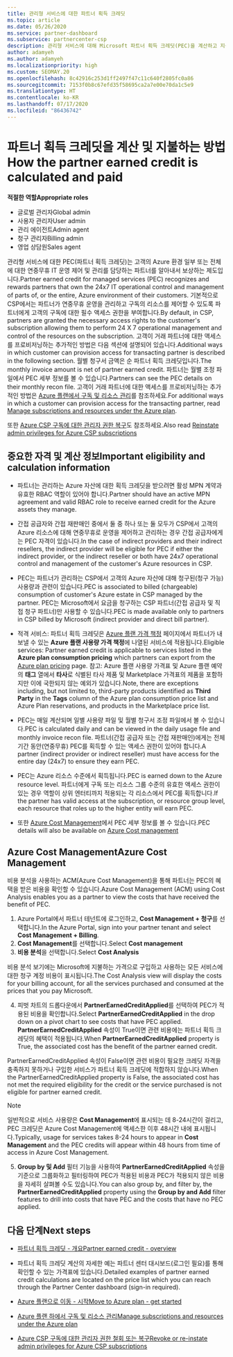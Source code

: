 ```yaml
---
title: 관리형 서비스에 대한 파트너 획득 크레딧
ms.topic: article
ms.date: 05/26/2020
ms.service: partner-dashboard
ms.subservice: partnercenter-csp
description: 관리형 서비스에 대해 Microsoft 파트너 획득 크레딧(PEC)을 계산하고 지불하는 방법과 자격을 갖추는 방법에 대해 알아봅니다.
author: adamyeh
ms.author: adamyeh
ms.localizationpriority: high
ms.custom: SEOMAY.20
ms.openlocfilehash: 8c42916c253d1ff2497f47c11c640f2805fc0a86
ms.sourcegitcommit: 7153f0b8c67efd35f58695ca2a7e00e70da1c5e9
ms.translationtype: HT
ms.contentlocale: ko-KR
ms.lasthandoff: 07/17/2020
ms.locfileid: "86436742"
---
```

# <a name="how-the-partner-earned-credit-is-calculated-and-paid"></a><span data-ttu-id="bf946-103">파트너 획득 크레딧을 계산 및 지불하는 방법</span><span class="sxs-lookup"><span data-stu-id="bf946-103">How the partner earned credit is calculated and paid</span></span>

<span data-ttu-id="bf946-104">**적절한 역할**</span><span class="sxs-lookup"><span data-stu-id="bf946-104">**Appropriate roles**</span></span>

- <span data-ttu-id="bf946-105">글로벌 관리자</span><span class="sxs-lookup"><span data-stu-id="bf946-105">Global admin</span></span>
- <span data-ttu-id="bf946-106">사용자 관리자</span><span class="sxs-lookup"><span data-stu-id="bf946-106">User admin</span></span>
- <span data-ttu-id="bf946-107">관리 에이전트</span><span class="sxs-lookup"><span data-stu-id="bf946-107">Admin agent</span></span>
- <span data-ttu-id="bf946-108">청구 관리자</span><span class="sxs-lookup"><span data-stu-id="bf946-108">Billing admin</span></span>
- <span data-ttu-id="bf946-109">영업 상담원</span><span class="sxs-lookup"><span data-stu-id="bf946-109">Sales agent</span></span>

<span data-ttu-id="bf946-110">관리형 서비스에 대한 PEC(파트너 획득 크레딧)는 고객의 Azure 환경 일부 또는 전체에 대한 연중무휴 IT 운영 제어 및 관리를 담당하는 파트너를 알아내서 보상하는 제도입니다.</span><span class="sxs-lookup"><span data-stu-id="bf946-110">Partner earned credit for managed services (PEC) recognizes and rewards partners that own the 24x7 IT operational control and management of parts of, or the entire, Azure environment of their customers.</span></span> <span data-ttu-id="bf946-111">기본적으로 CSP에서는 파트너가 연중무휴 운영을 관리하고 구독의 리소스를 제어할 수 있도록 파트너에게 고객의 구독에 대한 필수 액세스 권한을 부여합니다.</span><span class="sxs-lookup"><span data-stu-id="bf946-111">By default, in CSP, partners are granted the necessary access rights to the customer's subscription allowing them to perform 24 X 7 operational management and control of the resources on the subscription.</span></span> <span data-ttu-id="bf946-112">고객이 거래 파트너에 대한 액세스를 프로비저닝하는 추가적인 방법은 다음 섹션에 설명되어 있습니다.</span><span class="sxs-lookup"><span data-stu-id="bf946-112">Additional ways in which customer can provision access for transacting partner is described in the following section.</span></span> <span data-ttu-id="bf946-113">월별 청구서 금액은 순 파트너 획득 크레딧입니다.</span><span class="sxs-lookup"><span data-stu-id="bf946-113">The monthly invoice amount is net of partner earned credit.</span></span> <span data-ttu-id="bf946-114">파트너는 월별 조정 파일에서 PEC 세부 정보를 볼 수 있습니다.</span><span class="sxs-lookup"><span data-stu-id="bf946-114">Partners can see the PEC details on their monthly recon file.</span></span> <span data-ttu-id="bf946-115">고객이 거래 파트너에 대한 액세스를 프로비저닝하는 추가적인 방법은 [Azure 플랜에서 구독 및 리소스 관리](azure-plan-manage.md)를 참조하세요.</span><span class="sxs-lookup"><span data-stu-id="bf946-115">For additional ways in which a customer can provision access for the transacting partner, read [Manage subscriptions and resources under the Azure plan](azure-plan-manage.md).</span></span>

<span data-ttu-id="bf946-116">또한 [Azure CSP 구독에 대한 관리자 권한 복구](revoke-reinstate-csp.md)도 참조하세요.</span><span class="sxs-lookup"><span data-stu-id="bf946-116">Also read [Reinstate admin privileges for Azure CSP subscriptions](revoke-reinstate-csp.md)</span></span>

## <a name="important-eligibility-and-calculation-information"></a><span data-ttu-id="bf946-117">중요한 자격 및 계산 정보</span><span class="sxs-lookup"><span data-stu-id="bf946-117">Important eligibility and calculation information</span></span>

- <span data-ttu-id="bf946-118">파트너는 관리하는 Azure 자산에 대한 획득 크레딧을 받으려면 활성 MPN 계약과 유효한 RBAC 역할이 있어야 합니다.</span><span class="sxs-lookup"><span data-stu-id="bf946-118">Partner should have an active MPN agreement and valid RBAC role to receive earned credit for the Azure assets they manage.</span></span> 

- <span data-ttu-id="bf946-119">간접 공급자와 간접 재판매인 중에서 둘 중 하나 또는 둘 모두가 CSP에서 고객의 Azure 리소스에 대해 연중무휴로 운영을 제어하고 관리하는 경우 간접 공급자에게는 PEC 자격이 있습니다.</span><span class="sxs-lookup"><span data-stu-id="bf946-119">In the case of indirect providers and their indirect resellers, the indirect provider will be eligible for PEC if either the indirect provider, or the indirect reseller or both have 24x7 operational control and management of the customer's Azure resources in CSP.</span></span>

- <span data-ttu-id="bf946-120">PEC는 파트너가 관리하는 CSP에서 고객의 Azure 자산에 대해 청구된(청구 가능) 사용량과 관련이 있습니다.</span><span class="sxs-lookup"><span data-stu-id="bf946-120">PEC is associated to billed (chargeable) consumption of customer's Azure estate in CSP managed by the partner.</span></span> <span data-ttu-id="bf946-121">PEC는 Microsoft에서 요금을 청구하는 CSP 파트너(간접 공급자 및 직접 청구 파트너)만 사용할 수 있습니다.</span><span class="sxs-lookup"><span data-stu-id="bf946-121">PEC is made available only to partners in CSP billed by Microsoft (indirect provider and direct bill partner).</span></span> 

- <span data-ttu-id="bf946-122">적격 서비스: 파트너 획득 크레딧은 [Azure 플랜 가격 책정](https://partner.microsoft.com/commerce/sales) 페이지에서 파트너가 내보낼 수 있는 **Azure 플랜 사용량 가격 책정**에 나열된 서비스에 적용됩니다.</span><span class="sxs-lookup"><span data-stu-id="bf946-122">Eligible services: Partner earned credit is applicable to services listed in the **Azure plan consumption pricing** which partners can export from the [Azure plan pricing](https://partner.microsoft.com/commerce/sales) page.</span></span> <span data-ttu-id="bf946-123">참고: Azure 플랜 사용량 가격표 및 Azure 플랜 예약의 **태그** 열에서 **타사**로 식별된 타사 제품 및 Marketplace 가격표의 제품을 포함하지만 이에 국한되지 않는 예외가 있습니다.</span><span class="sxs-lookup"><span data-stu-id="bf946-123">Note, there are exceptions including, but not limited to, third-party products identified as **Third Party** in  the **Tags** column of the Azure plan consumption price list and Azure Plan reservations, and products in the Marketplace price list.</span></span>

- <span data-ttu-id="bf946-124">PEC는 매일 계산되며 일별 사용량 파일 및 월별 청구서 조정 파일에서 볼 수 있습니다.</span><span class="sxs-lookup"><span data-stu-id="bf946-124">PEC is calculated daily and can be viewed in the daily usage file and monthly invoice recon file.</span></span> <span data-ttu-id="bf946-125">파트너(간접 공급자 또는 간접 재판매인)에게는 전체 기간 동안(연중무휴) PEC를 획득할 수 있는 액세스 권한이 있어야 합니다.</span><span class="sxs-lookup"><span data-stu-id="bf946-125">A partner (indirect provider or indirect reseller) must have access for the entire day (24x7) to ensure they earn PEC.</span></span>  

- <span data-ttu-id="bf946-126">PEC는 Azure 리소스 수준에서 획득됩니다.</span><span class="sxs-lookup"><span data-stu-id="bf946-126">PEC is earned down to the Azure resource level.</span></span> <span data-ttu-id="bf946-127">파트너에게 구독 또는 리소스 그룹 수준의 유효한 액세스 권한이 있는 경우 역할이 상위 엔터티까지 적용되는 각 리소스에서 PEC를 획득합니다.</span><span class="sxs-lookup"><span data-stu-id="bf946-127">If the partner has valid access at the subscription, or resource group level, each resource that roles up to the higher entity will earn PEC.</span></span>  

- <span data-ttu-id="bf946-128">또한 [Azure Cost Management](https://go.microsoft.com/fwlink/?linkid=2106482)에서 PEC 세부 정보를 볼 수 있습니다.</span><span class="sxs-lookup"><span data-stu-id="bf946-128">PEC details will also be available on [Azure Cost management](https://go.microsoft.com/fwlink/?linkid=2106482)</span></span>

## <a name="azure-cost-management"></a><span data-ttu-id="bf946-129">Azure Cost Management</span><span class="sxs-lookup"><span data-stu-id="bf946-129">Azure Cost Management</span></span>

 <span data-ttu-id="bf946-130">비용 분석을 사용하는 ACM(Azure Cost Management)을 통해 파트너는 PEC의 혜택을 받은 비용을 확인할 수 있습니다.</span><span class="sxs-lookup"><span data-stu-id="bf946-130">Azure Cost Management (ACM) using Cost Analysis enables you as a partner to view the costs that have received the benefit of PEC.</span></span>  

1. <span data-ttu-id="bf946-131">Azure Portal에서 파트너 테넌트에 로그인하고, **Cost Management + 청구**를 선택합니다.</span><span class="sxs-lookup"><span data-stu-id="bf946-131">In the Azure Portal, sign into your partner tenant and select **Cost Management + Billing**.</span></span>
2.  <span data-ttu-id="bf946-132">**Cost Management**를 선택합니다.</span><span class="sxs-lookup"><span data-stu-id="bf946-132">Select **Cost management**</span></span>
3.  <span data-ttu-id="bf946-133">**비용 분석**을 선택합니다.</span><span class="sxs-lookup"><span data-stu-id="bf946-133">Select **Cost Analysis**</span></span>

<span data-ttu-id="bf946-134">비용 분석 보기에는 Microsoft에 지불하는 가격으로 구입하고 사용하는 모든 서비스에 대한 청구 계정 비용이 표시됩니다.</span><span class="sxs-lookup"><span data-stu-id="bf946-134">The Cost Analysis view will display the costs for your billing account, for all the services purchased and consumed at the prices that you pay Microsoft.</span></span>

4.  <span data-ttu-id="bf946-135">피벗 차트의 드롭다운에서 **PartnerEarnedCreditApplied**를 선택하여 PEC가 적용된 비용을 확인합니다.</span><span class="sxs-lookup"><span data-stu-id="bf946-135">Select **PartnerEarnedCreditApplied** in the drop down on a pivot chart to see costs that have PEC applied.</span></span> <span data-ttu-id="bf946-136">**PartnerEarnedCreditApplied** 속성이 True이면 관련 비용에는 파트너 획득 크레딧의 혜택이 적용됩니다.</span><span class="sxs-lookup"><span data-stu-id="bf946-136">When **PartnerEarnedCreditApplied** property is True, the associated cost has the benefit of the partner earned credit.</span></span> 

<span data-ttu-id="bf946-137">PartnerEarnedCreditApplied 속성이 False이면 관련 비용이 필요한 크레딧 자격을 충족하지 못하거나 구입한 서비스가 파트너 획득 크레딧에 적합하지 않습니다.</span><span class="sxs-lookup"><span data-stu-id="bf946-137">When the PartnerEarnedCreditApplied property is False, the associated cost has not met the required eligibility for the credit or the service purchased is not eligible for partner earned credit.</span></span>

>[!NOTE] 
><span data-ttu-id="bf946-138">일반적으로 서비스 사용량은 **Cost Management**에 표시되는 데 8-24시간이 걸리고, PEC 크레딧은 Azure Cost Management에 액세스한 이후 48시간 내에 표시됩니다.</span><span class="sxs-lookup"><span data-stu-id="bf946-138">Typically, usage for services takes 8-24 hours to appear in **Cost Management** and the PEC credits will appear within 48 hours from time of access in Azure Cost Management.</span></span>

5. <span data-ttu-id="bf946-139">**Group by 및 Add** 필터 기능을 사용하여 **PartnerEarnedCreditApplied** 속성을 기준으로 그룹화하고 필터링하여 PEC가 적용된 비용과 PEC가 적용되지 않은 비용을 자세히 살펴볼 수도 있습니다.</span><span class="sxs-lookup"><span data-stu-id="bf946-139">You can also group by, and filter by, the **PartnerEarnedCreditApplied** property using the **Group by and Add** filter features to drill into costs that have PEC and the costs that have no PEC applied.</span></span>

## <a name="next-steps"></a><span data-ttu-id="bf946-140">다음 단계</span><span class="sxs-lookup"><span data-stu-id="bf946-140">Next steps</span></span>

- [<span data-ttu-id="bf946-141">파트너 획득 크레딧 - 개요</span><span class="sxs-lookup"><span data-stu-id="bf946-141">Partner earned credit - overview</span></span>](partner-earned-credit.md)

- <span data-ttu-id="bf946-142">파트너 획득 크레딧 계산의 자세한 예는 파트너 센터 대시보드(로그인 필요)를 통해 확인할 수 있는 가격표에 있습니다.</span><span class="sxs-lookup"><span data-stu-id="bf946-142">Detailed examples of partner earned credit calculations are located on the price list which you can reach through the Partner Center dashboard (sign-in required).</span></span>

- [<span data-ttu-id="bf946-143">Azure 플랜으로 이동 - 시작</span><span class="sxs-lookup"><span data-stu-id="bf946-143">Move to Azure plan - get started</span></span>](azure-plan-get-started.md)

- [<span data-ttu-id="bf946-144">Azure 플랜 하에서 구독 및 리소스 관리</span><span class="sxs-lookup"><span data-stu-id="bf946-144">Manage subscriptions and resources under the Azure plan</span></span>](azure-plan-manage.md)

- [<span data-ttu-id="bf946-145">Azure CSP 구독에 대한 관리자 권한 철회 또는 복구</span><span class="sxs-lookup"><span data-stu-id="bf946-145">Revoke or re-instate admin privileges for Azure CSP subscriptions  </span></span>](revoke-reinstate-csp.md)

